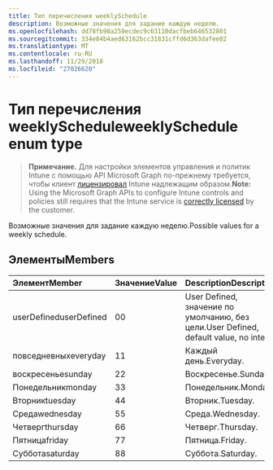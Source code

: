 ```yaml
---
title: Тип перечисления weeklySchedule
description: Возможные значения для задание каждую неделю.
ms.openlocfilehash: dd78fb98a250ecdec9c63110dacfbeb646532801
ms.sourcegitcommit: 334e84b4aed63162bcc31831cffd6d363dafee02
ms.translationtype: MT
ms.contentlocale: ru-RU
ms.lasthandoff: 11/29/2018
ms.locfileid: "27026620"
---
```

# <a name="weeklyschedule-enum-type"></a><span data-ttu-id="f6ad9-103">Тип перечисления weeklySchedule</span><span class="sxs-lookup"><span data-stu-id="f6ad9-103">weeklySchedule enum type</span></span>

> <span data-ttu-id="f6ad9-104">**Примечание.** Для настройки элементов управления и политик Intune с помощью API Microsoft Graph по-прежнему требуется, чтобы клиент [лицензировал](https://go.microsoft.com/fwlink/?linkid=839381) Intune надлежащим образом.</span><span class="sxs-lookup"><span data-stu-id="f6ad9-104">**Note:** Using the Microsoft Graph APIs to configure Intune controls and policies still requires that the Intune service is [correctly licensed](https://go.microsoft.com/fwlink/?linkid=839381) by the customer.</span></span>

<span data-ttu-id="f6ad9-105">Возможные значения для задание каждую неделю.</span><span class="sxs-lookup"><span data-stu-id="f6ad9-105">Possible values for a weekly schedule.</span></span>
## <a name="members"></a><span data-ttu-id="f6ad9-106">Элементы</span><span class="sxs-lookup"><span data-stu-id="f6ad9-106">Members</span></span>
|<span data-ttu-id="f6ad9-107">Элемент</span><span class="sxs-lookup"><span data-stu-id="f6ad9-107">Member</span></span>|<span data-ttu-id="f6ad9-108">Значение</span><span class="sxs-lookup"><span data-stu-id="f6ad9-108">Value</span></span>|<span data-ttu-id="f6ad9-109">Description</span><span class="sxs-lookup"><span data-stu-id="f6ad9-109">Description</span></span>|
|:---|:---|:---|
|<span data-ttu-id="f6ad9-110">userDefined</span><span class="sxs-lookup"><span data-stu-id="f6ad9-110">userDefined</span></span>|<span data-ttu-id="f6ad9-111">0</span><span class="sxs-lookup"><span data-stu-id="f6ad9-111">0</span></span>|<span data-ttu-id="f6ad9-112">User Defined, значение по умолчанию, без цели.</span><span class="sxs-lookup"><span data-stu-id="f6ad9-112">User Defined, default value, no intent.</span></span>|
|<span data-ttu-id="f6ad9-113">повседневных</span><span class="sxs-lookup"><span data-stu-id="f6ad9-113">everyday</span></span>|<span data-ttu-id="f6ad9-114">1</span><span class="sxs-lookup"><span data-stu-id="f6ad9-114">1</span></span>|<span data-ttu-id="f6ad9-115">Каждый день.</span><span class="sxs-lookup"><span data-stu-id="f6ad9-115">Everyday.</span></span>|
|<span data-ttu-id="f6ad9-116">воскресенье</span><span class="sxs-lookup"><span data-stu-id="f6ad9-116">sunday</span></span>|<span data-ttu-id="f6ad9-117">2</span><span class="sxs-lookup"><span data-stu-id="f6ad9-117">2</span></span>|<span data-ttu-id="f6ad9-118">Воскресенье.</span><span class="sxs-lookup"><span data-stu-id="f6ad9-118">Sunday.</span></span>|
|<span data-ttu-id="f6ad9-119">Понедельник</span><span class="sxs-lookup"><span data-stu-id="f6ad9-119">monday</span></span>|<span data-ttu-id="f6ad9-120">3</span><span class="sxs-lookup"><span data-stu-id="f6ad9-120">3</span></span>|<span data-ttu-id="f6ad9-121">Понедельник.</span><span class="sxs-lookup"><span data-stu-id="f6ad9-121">Monday.</span></span>|
|<span data-ttu-id="f6ad9-122">Вторник</span><span class="sxs-lookup"><span data-stu-id="f6ad9-122">tuesday</span></span>|<span data-ttu-id="f6ad9-123">4</span><span class="sxs-lookup"><span data-stu-id="f6ad9-123">4</span></span>|<span data-ttu-id="f6ad9-124">Вторник.</span><span class="sxs-lookup"><span data-stu-id="f6ad9-124">Tuesday.</span></span>|
|<span data-ttu-id="f6ad9-125">Среда</span><span class="sxs-lookup"><span data-stu-id="f6ad9-125">wednesday</span></span>|<span data-ttu-id="f6ad9-126">5</span><span class="sxs-lookup"><span data-stu-id="f6ad9-126">5</span></span>|<span data-ttu-id="f6ad9-127">Среда.</span><span class="sxs-lookup"><span data-stu-id="f6ad9-127">Wednesday.</span></span>|
|<span data-ttu-id="f6ad9-128">Четверг</span><span class="sxs-lookup"><span data-stu-id="f6ad9-128">thursday</span></span>|<span data-ttu-id="f6ad9-129">6</span><span class="sxs-lookup"><span data-stu-id="f6ad9-129">6</span></span>|<span data-ttu-id="f6ad9-130">Четверг.</span><span class="sxs-lookup"><span data-stu-id="f6ad9-130">Thursday.</span></span>|
|<span data-ttu-id="f6ad9-131">Пятница</span><span class="sxs-lookup"><span data-stu-id="f6ad9-131">friday</span></span>|<span data-ttu-id="f6ad9-132">7</span><span class="sxs-lookup"><span data-stu-id="f6ad9-132">7</span></span>|<span data-ttu-id="f6ad9-133">Пятница.</span><span class="sxs-lookup"><span data-stu-id="f6ad9-133">Friday.</span></span>|
|<span data-ttu-id="f6ad9-134">Суббота</span><span class="sxs-lookup"><span data-stu-id="f6ad9-134">saturday</span></span>|<span data-ttu-id="f6ad9-135">8</span><span class="sxs-lookup"><span data-stu-id="f6ad9-135">8</span></span>|<span data-ttu-id="f6ad9-136">Суббота.</span><span class="sxs-lookup"><span data-stu-id="f6ad9-136">Saturday.</span></span>|



